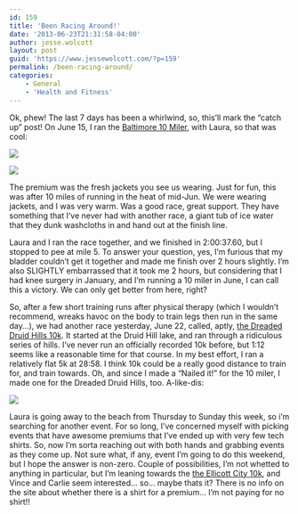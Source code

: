 ```yaml
---
id: 159
title: 'Been Racing Around!'
date: '2013-06-23T21:31:58-04:00'
author: jesse.wolcott
layout: post
guid: 'https://www.jessewolcott.com/?p=159'
permalink: /been-racing-around/
categories:
    - General
    - 'Health and Fitness'
---
```


Ok, phew! The last 7 days has been a whirlwind, so, this’ll mark the “catch up” post! On June 15, I ran the [Baltimore 10 Miler](http://www.baltimoretenmiler.com), with Laura, so that was cool:

![](https://www.jessewolcott.com/wp-content/uploads/2013/06/wpid-bmore10.png)

![](https://www.jessewolcott.com/wp-content/uploads/2013/06/wpid-10miler.jpg)

The premium was the fresh jackets you see us wearing. Just for fun, this was after 10 miles of running in the heat of mid-Jun. We were wearing jackets, and I was very warm. Was a good race, great support. They have something that I’ve never had with another race, a giant tub of ice water that they dunk washcloths in and hand out at the finish line.

Laura and I ran the race together, and we finished in 2:00:37.60, but I stopped to pee at mile 5. To answer your question, yes, I’m furious that my bladder couldn’t get it together and made me finish over 2 hours slightly. I’m also SLIGHTLY embarrassed that it took me 2 hours, but considering that I had knee surgery in January, and I’m running a 10 miler in June, I can call this a victory. We can only get better from here, right?

So, after a few short training runs after physical therapy (which I wouldn’t recommend, wreaks havoc on the body to train legs then run in the same day…), we had another race yesterday, June 22, called, aptly, [the Dreaded Druid Hills 10k](http://dreadeddruidhills.com/). It started at the Druid Hill lake, and ran through a ridiculous series of hills. I’ve never run an officially recorded 10k before, but 1:12 seems like a reasonable time for that course. In my best effort, I ran a relatively flat 5k at 28:58. I think 10k could be a really good distance to train for, and train towards. Oh, and since I made a “Nailed it!” for the 10 miler, I made one for the Dreaded Druid Hills, too. A-like-dis:

![](https://www.jessewolcott.com/wp-content/uploads/2013/06/wpid-DDH.png)

Laura is going away to the beach from Thursday to Sunday this week, so i’m searching for another event. For so long, I’ve concerned myself with picking events that have awesome premiums that I’ve ended up with very few tech shirts. So, now I’m sorta reaching out with both hands and grabbing events as they come up. Not sure what, if any, event I’m going to do this weekend, but I hope the answer is non-zero. Couple of possibilities, I’m not whetted to anything in particular, but I’m leaning towards the [the Ellicott City 10k](http://www.ec5k.com/home.html), and Vince and Carlie seem interested… so… maybe thats it? There is no info on the site about whether there is a shirt for a premium… I’m not paying for no shirt!!